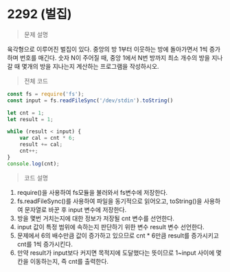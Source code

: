 # 2292 (벌집)

> 문제 설명

육각형으로 이루어진 벌집이 있다. 중앙의 방 1부터 이웃하는 방에 돌아가면서 1씩 증가하며 번호를 매긴다. 숫자 N이 주어질 때, 중앙 1에서 N번 방까지 최소 개수의 방을 지나 갈 때 몇개의 방을 지나는지 계산하는 프로그램을 작성하시오.

> 전체 코드

```node.js
const fs = require('fs');
const input = fs.readFileSync('/dev/stdin').toString()

let cnt = 1;
let result = 1;

while (result < input) {
    var cal = cnt * 6;
    result += cal;
    cnt++;
}
console.log(cnt);
```

> 코드 설명

1. require()을 사용하여 fs모듈을 불러와서 fs변수에 저장한다.
2. fs.readFileSync()를 사용하여 파일을 동기적으로 읽어오고, toString()을 사용하여 문자열로 바꾼 후 input 변수에 저장한다.
3. 방을 몇번 거치는지에 대한 정보가 저장될 cnt 변수를 선언한다.
4. input 값이 특정 범위에 속하는지 판단하기 위한 변수 result 변수 선언한다.
5. 문제에서 6의 배수만큼 값이 증가하고 있으므로 cnt * 6만큼 result를 증가시키고 cnt를 1씩 증가시킨다.
6. 만약 result가 input보다 커지면 목적지에 도달했다는 뜻이므로 1~input 사이에 몇 칸을 이동하는지, 즉 cnt를 출력한다.